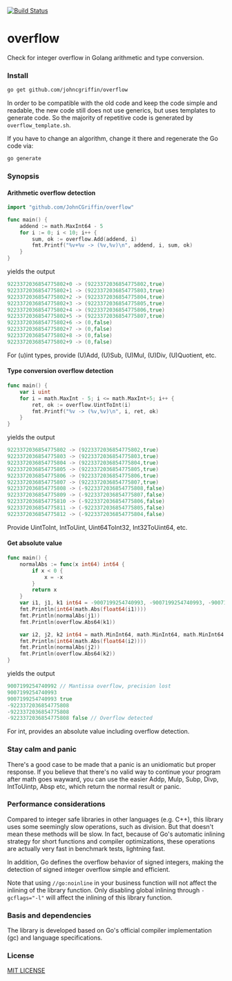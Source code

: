 [![Build Status](https://travis-ci.org/JohnCGriffin/overflow.png)](https://travis-ci.org/JohnCGriffin/overflow)
# overflow
Check for integer overflow in Golang arithmetic and type conversion.

### Install

```sh
go get github.com/johncgriffin/overflow
```

In order to be compatible with the old code and keep the code simple and readable, the new code still does not use generics, but uses templates to generate code. So the majority of repetitive code is generated by `overflow_template.sh`. 

If you have to change an algorithm, change it there and regenerate the Go code via: 
```sh
go generate
```
### Synopsis

#### Arithmetic overflow detection
```go
import "github.com/JohnCGriffin/overflow"

func main() {
    addend := math.MaxInt64 - 5
    for i := 0; i < 10; i++ {
        sum, ok := overflow.Add(addend, i)
        fmt.Printf("%v+%v -> (%v,%v)\n", addend, i, sum, ok)
    }
}
```
yields the output
```go
9223372036854775802+0 -> (9223372036854775802,true)
9223372036854775802+1 -> (9223372036854775803,true)
9223372036854775802+2 -> (9223372036854775804,true)
9223372036854775802+3 -> (9223372036854775805,true)
9223372036854775802+4 -> (9223372036854775806,true)
9223372036854775802+5 -> (9223372036854775807,true)
9223372036854775802+6 -> (0,false)
9223372036854775802+7 -> (0,false)
9223372036854775802+8 -> (0,false)
9223372036854775802+9 -> (0,false)
```
For (u)int types, provide (U)Add, (U)Sub, (U)Mul, (U)Div, (U)Quotient, etc.

#### Type conversion overflow detection
```go
func main() {
    var i uint
    for i = math.MaxInt - 5; i <= math.MaxInt+5; i++ {
        ret, ok := overflow.UintToInt(i)
        fmt.Printf("%v -> (%v,%v)\n", i, ret, ok)
    }
}
```
yields the output
```go
9223372036854775802 -> (9223372036854775802,true)
9223372036854775803 -> (9223372036854775803,true)
9223372036854775804 -> (9223372036854775804,true)
9223372036854775805 -> (9223372036854775805,true)
9223372036854775806 -> (9223372036854775806,true)
9223372036854775807 -> (9223372036854775807,true)
9223372036854775808 -> (-9223372036854775808,false)
9223372036854775809 -> (-9223372036854775807,false)
9223372036854775810 -> (-9223372036854775806,false)
9223372036854775811 -> (-9223372036854775805,false)
9223372036854775812 -> (-9223372036854775804,false)
```
Provide UintToInt, IntToUint, Uint64ToInt32, Int32ToUint64, etc.

#### Get absolute value
```go
func main() {
    normalAbs := func(x int64) int64 {
        if x < 0 {
            x = -x
        }
        return x
    }
    var i1, j1, k1 int64 = -9007199254740993, -9007199254740993, -9007199254740993
    fmt.Println(int64(math.Abs(float64(i1))))
    fmt.Println(normalAbs(j1))
    fmt.Println(overflow.Abs64(k1))

    var i2, j2, k2 int64 = math.MinInt64, math.MinInt64, math.MinInt64
    fmt.Println(int64(math.Abs(float64(i2))))
    fmt.Println(normalAbs(j2))
    fmt.Println(overflow.Abs64(k2))
}
```
yields the output
```go
9007199254740992 // Mantissa overflow, precision lost
9007199254740993
9007199254740993 true
-9223372036854775808
-9223372036854775808
-9223372036854775808 false // Overflow detected
```

For int, provides an absolute value including overflow detection.

### Stay calm and panic

There's a good case to be made that a panic is an unidiomatic but proper response. If you believe that there's no valid way to continue your program after math goes wayward, you can use the easier Addp, Mulp, Subp, Divp, IntToUintp, Absp etc, which return the normal result or panic.

### Performance considerations

Compared to integer safe libraries in other languages (e.g. C++), this library uses some seemingly slow operations, such as division. But that doesn't mean these methods will be slow. In fact, because of Go's automatic inlining strategy for short functions and compiler optimizations, these operations are actually very fast in benchmark tests, lightning fast. 

In addition, Go defines the overflow behavior of signed integers, making the detection of signed integer overflow simple and efficient.

Note that using `//go:noinline` in your business function will not affect the inlining of the library function. Only disabling global inlining through `-gcflags="-l"` will affect the inlining of this library function.

### Basis and dependencies

The library is developed based on Go's official compiler implementation (gc) and language specifications.

### License

[MIT LICENSE](./LICENSE.md)

